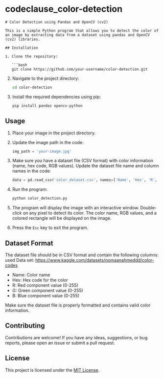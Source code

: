 # codeclause_color-detection
```
# Color Detection using Pandas and OpenCV (cv2)

This is a simple Python program that allows you to detect the color of an image by extracting data from a dataset using pandas and OpenCV (cv2) libraries.

## Installation

1. Clone the repository:

   ```bash
   git clone https://github.com/your-username/color-detection.git
   ```

2. Navigate to the project directory:

   ```bash
   cd color-detection
   ```

3. Install the required dependencies using pip:

   ```bash
   pip install pandas opencv-python
   ```

## Usage

1. Place your image in the project directory.

2. Update the image path in the code:

   ```python
   img_path = 'your-image.jpg'
   ```

3. Make sure you have a dataset file (CSV format) with color information (name, hex code, RGB values). Update the dataset file name and column names in the code:

   ```python
   data = pd.read_csv('color_dataset.csv', names=['Name', 'Hex', 'R', 'G', 'B'], header=None)
   ```

4. Run the program:

   ```bash
   python color_detection.py
   ```

5. The program will display the image with an interactive window. Double-click on any pixel to detect its color. The color name, RGB values, and a colored rectangle will be displayed on the image.

6. Press the `Esc` key to exit the program.

## Dataset Format

The dataset file should be in CSV format and contain the following columns:
used Data set: https://www.kaggle.com/datasets/nomaanahmeddd/color-codes
- Name: Color name
- Hex: Hex code for the color
- R: Red component value (0-255)
- G: Green component value (0-255)
- B: Blue component value (0-255)

Make sure the dataset file is properly formatted and contains valid color information.

## Contributing

Contributions are welcome! If you have any ideas, suggestions, or bug reports, please open an issue or submit a pull request.

## License

This project is licensed under the [MIT License](LICENSE).
```
